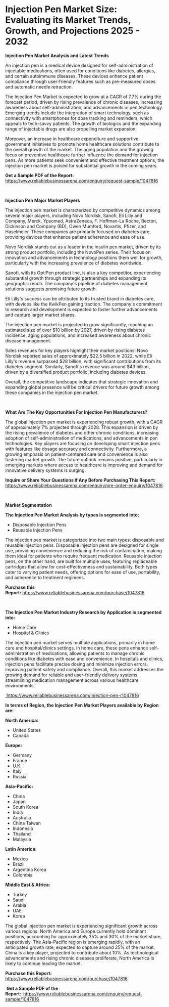 <p><h1>Injection Pen Market Size: Evaluating its Market Trends, Growth, and Projections 2025 - 2032</h1></p><p><strong>Injection Pen Market Analysis and Latest Trends</strong></p>
<p><p>An injection pen is a medical device designed for self-administration of injectable medications, often used for conditions like diabetes, allergies, and certain autoimmune diseases. These devices enhance patient compliance through user-friendly features such as pre-measured doses and automatic needle retraction. </p><p>The Injection Pen Market is expected to grow at a CAGR of 7.7% during the forecast period, driven by rising prevalence of chronic diseases, increasing awareness about self-administration, and advancements in pen technology. Emerging trends include the integration of smart technology, such as connectivity with smartphones for dose tracking and reminders, which appeals to tech-savvy patients. The growth of biologics and the expanding range of injectable drugs are also propelling market expansion.</p><p>Moreover, an increase in healthcare expenditure and supportive government initiatives to promote home healthcare solutions contribute to the overall growth of the market. The aging population and the growing focus on preventive healthcare further influence the demand for injection pens. As more patients seek convenient and effective treatment options, the injection pen market is poised for substantial growth in the coming years.</p></p>
<p><strong>Get a Sample PDF of the Report:&nbsp;</strong> <a href="https://www.reliablebusinessarena.com/enquiry/request-sample/1047816?utm_campaign=2396&utm_medium=2&utm_source=Github&utm_content=ia&utm_term=13042025&utm_id=injection-pen">https://www.reliablebusinessarena.com/enquiry/request-sample/1047816</a></p>
<p>&nbsp;</p>
<p><strong>Injection Pen Major Market Players</strong></p>
<p><p>The injection pen market is characterized by competitive dynamics among several major players, including Novo Nordisk, Sanofi, Eli Lilly and Company, Merck, Ypsomed, AstraZeneca, F. Hoffman-La Roche, Becton, Dickinson and Company (BD), Owen Mumford, Novartis, Pfizer, and Haselmeier. These companies are primarily focused on diabetes care, providing devices that enhance patient adherence and ease of use.</p><p>Novo Nordisk stands out as a leader in the insulin pen market, driven by its strong product portfolio, including the NovoPen series. Their focus on innovation and advancements in technology positions them well for growth, particularly with the increasing prevalence of diabetes worldwide.</p><p>Sanofi, with its OptiPen product line, is also a key competitor, experiencing substantial growth through strategic partnerships and expanding its geographic reach. The company's pipeline of diabetes management solutions suggests promising future growth.</p><p>Eli Lilly's success can be attributed to its trusted brand in diabetes care, with devices like the KwikPen gaining traction. The company's commitment to research and development is expected to foster further advancements and capture larger market shares.</p><p>The injection pen market is projected to grow significantly, reaching an estimated size of over $10 billion by 2027, driven by rising diabetes incidence, aging populations, and increased awareness about chronic disease management.</p><p>Sales revenues for key players highlight their market positions: Novo Nordisk reported sales of approximately $22.5 billion in 2022, while Eli Lilly's revenue surpassed $28 billion, with significant contributions from its diabetes segment. Similarly, Sanofi's revenue was around $43 billion, driven by a diversified product portfolio, including diabetes devices.</p><p>Overall, the competitive landscape indicates that strategic innovation and expanding global presence will be critical drivers for future growth among these companies in the injection pen market.</p></p>
<p>&nbsp;</p>
<p><strong>What Are The Key Opportunities For Injection Pen Manufacturers?</strong></p>
<p><p>The global injection pen market is experiencing robust growth, with a CAGR of approximately 7% projected through 2028. This expansion is driven by the rising prevalence of diabetes and other chronic conditions, increasing adoption of self-administration of medications, and advancements in pen technologies. Key players are focusing on developing smart injection pens with features like dosage accuracy and connectivity. Furthermore, a growing emphasis on patient-centered care and convenience is also fostering market growth. The future outlook remains positive, particularly in emerging markets where access to healthcare is improving and demand for innovative delivery systems is surging.</p></p>
<p><strong>Inquire or Share Your Questions If Any Before Purchasing This Report:</strong> <a href="https://www.reliablebusinessarena.com/enquiry/pre-order-enquiry/1047816?utm_campaign=2396&utm_medium=2&utm_source=Github&utm_content=ia&utm_term=13042025&utm_id=injection-pen">https://www.reliablebusinessarena.com/enquiry/pre-order-enquiry/1047816</a></p>
<p>&nbsp;</p>
<p><strong>Market Segmentation</strong></p>
<p><strong>The Injection Pen Market Analysis by types is segmented into:</strong></p>
<p><ul><li>Disposable Injection Pens</li><li>Reusable Injection Pens</li></ul></p>
<p><p>The injection pen market is categorized into two main types: disposable and reusable injection pens. Disposable injection pens are designed for single use, providing convenience and reducing the risk of contamination, making them ideal for patients who require frequent medication. Reusable injection pens, on the other hand, are built for multiple uses, featuring replaceable cartridges that allow for cost-effectiveness and sustainability. Both types cater to varying patient needs, offering options for ease of use, portability, and adherence to treatment regimens.</p></p>
<p><strong>Purchase this Report:&nbsp;</strong><a href="https://www.reliablebusinessarena.com/purchase/1047816?utm_campaign=2396&utm_medium=2&utm_source=Github&utm_content=ia&utm_term=13042025&utm_id=injection-pen">https://www.reliablebusinessarena.com/purchase/1047816</a></p>
<p>&nbsp;</p>
<p><strong>The Injection Pen Market Industry Research by Application is segmented into:</strong></p>
<p><ul><li>Home Care</li><li>Hospital & Clinics</li></ul></p>
<p><p>The injection pen market serves multiple applications, primarily in home care and hospital/clinics settings. In home care, these pens enhance self-administration of medications, allowing patients to manage chronic conditions like diabetes with ease and convenience. In hospitals and clinics, injection pens facilitate precise dosing and minimize injection errors, improving patient safety and compliance. Overall, this market addresses the growing demand for reliable and user-friendly delivery systems, streamlining medication management across various healthcare environments.</p></p>
<p><a href="https://www.reliablebusinessarena.com/injection-pen-r1047816?utm_campaign=2396&utm_medium=2&utm_source=Github&utm_content=ia&utm_term=13042025&utm_id=injection-pen">&nbsp;https://www.reliablebusinessarena.com/injection-pen-r1047816</a></p>
<p><strong>In terms of Region, the Injection Pen Market Players available by Region are:</strong></p>
<p>
    <p> <strong> North America: </strong>
        <ul>
            <li>United States</li>
            <li>Canada</li>
        </ul>
        </p> 
    <p> <strong> Europe: </strong>
        <ul>
            <li>Germany</li>
            <li>France</li>
            <li>U.K.</li>
            <li>Italy</li>
            <li>Russia</li>
        </ul>
        </p> 
    <p> <strong> Asia-Pacific: </strong>
        <ul>
            <li>China</li>
            <li>Japan</li>
            <li>South Korea</li>
            <li>India</li>
            <li>Australia</li>
            <li>China Taiwan</li>
            <li>Indonesia</li>
            <li>Thailand</li>
            <li>Malaysia</li>
        </ul>
        </p> 
    <p> <strong> Latin America: </strong>
        <ul>
            <li>Mexico</li>
            <li>Brazil</li>
            <li>Argentina Korea</li>
            <li>Colombia</li>
        </ul>
        </p> 
    <p> <strong> Middle East & Africa: </strong>
        <ul>
            <li>Turkey</li>
            <li>Saudi</li>
            <li>Arabia</li>
            <li>UAE</li>
            <li>Korea</li>
        </ul>
    </p>
    </p>
<p><p>The global injection pen market is experiencing significant growth across various regions. North America and Europe currently hold dominant positions, accounting for approximately 35% and 30% of the market share, respectively. The Asia-Pacific region is emerging rapidly, with an anticipated growth rate, expected to capture around 25% of the market. China is a key player, projected to contribute about 10%. As technological advancements and rising chronic diseases proliferate, North America is likely to continue leading the market.</p></p>
<p><strong>Purchase this Report: </strong><a href="https://www.reliablebusinessarena.com/purchase/1047816?utm_campaign=2396&utm_medium=2&utm_source=Github&utm_content=ia&utm_term=13042025&utm_id=injection-pen">https://www.reliablebusinessarena.com/purchase/1047816</a></p>
<p>&nbsp;<strong>Get a Sample PDF of the Report:&nbsp;&nbsp;</strong><a href="https://www.reliablebusinessarena.com/enquiry/request-sample/1047816?utm_campaign=2396&utm_medium=2&utm_source=Github&utm_content=ia&utm_term=13042025&utm_id=injection-pen">https://www.reliablebusinessarena.com/enquiry/request-sample/1047816</a></p>
<p><strong></strong></p>
<p><p></p><p></p><p></p></p>
